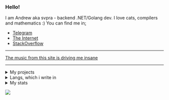 ### Hello!

I am Andrew aka svpra - backend .NET/Golang dev. I love cats, compilers and mathematics :)
You can find me in[:](https://svpra.ml)
- [Telegram](HTTPS://t.me/svprax) 
- [The Internet](https://svpra.ml/)
- [StackOverflow](https://ru.stackoverflow.com/users/469436/svpra)
                                   
************
[The music from this site is driving me insane](https://akarpov.ru/music)
************

<details>
<summary>My projects</summary>

### Done:
 - [WMS](https://github.com/transkood/wms)
 - [My site](https://github.com/svpra/svpra.github.io)
 - [Virtual machine](https://github.com/svpra/virtual-m)
 - [Tiny Kernel](https://github.com/stuffcs/my-first-kernel)
 - [Planer App](https://github.com/svpra/planer)
 - [Golang HTTP Server](https://github.com/svpra/yagos)
 - [My own simple protocol over TCP](http://github.com/svpra/proto)
 - [Owolang (lang with cute syntax)](http://github.com/svpra/owolang)

### In progress:
 - [Social Network or something like this (in progress)](https://github.com/svpra/asp-forum)
 - [Tiny C++ Compiler (In progress)](https://github.com/svpra/yacppc)
 - [Transpiler Python -> C# (In progress)](https://github.com/svpra/pytosh)
 - [Data Science Library (in progress)](https://github.com/svpra/palm)
 - [Graphic Calculator (in progress)](https://github.com/grcalc)
 - [Music Web App (in progress)](https://github.com/svpra/muswebapp)
 - [Pastebin + code web editor (in progress)](https://github.com/svpra/texta)
 - [My tunneling protocol (in progress)](https://github.com/svpra/tupol)
 - [My own encryption protocol (in progress)](https://github.com/svpra/vercel)

</details>

<details>
<summary>Langs, which i write in</summary>

- C# (ASP.NET, libraries, frameworks)[,](https://svpra.ml) C++ (LLVM, Compilers, Kernels, Low-Level stuff, libraries)[,](https://svpra.ml) Go (Net Programming)[,](https://svpra.ml) JavaScript (React, some frontend for backend projects) (in this langs i am writing as a mainstream) 
- Python (AI, bots, parsers)[,](https://svpra.ml) RUST (apps, low-level stuff)[,](https://svpra.ml) Ruby (Backend)[,](https://svpra.ml) C (Low-Level stuff)[,](https://svpra.ml) Julia (some maths)[,](https://svpra.ml) Haskell (functional programming)[,](https://svpra.ml) Java (apps) (less)

</details>

<details>
<summary>My stats</summary>

![Anurag's GitHub stats](https://github-readme-stats.vercel.app/api?username=svpra&theme=dark&include_all_commits=true&count_private=true&show_icons=true)

[![Omid Nikrah StackOverflow](https://github-readme-stackoverflow.vercel.app/?userID=17337055&layout=compact&theme=dark)](https://ru.stackoverflow.com/users/469436/svpra)

[![wakatime](https://wakatime.com/badge/user/4f140be3-3d32-41c2-b9fe-9f89c2e6ab34.svg)](https://wakatime.com/@4f140be3-3d32-41c2-b9fe-9f89c2e6ab34)

</details>

![](https://komarev.com/ghpvc/?username=svpra&color=brightgreen)
 

